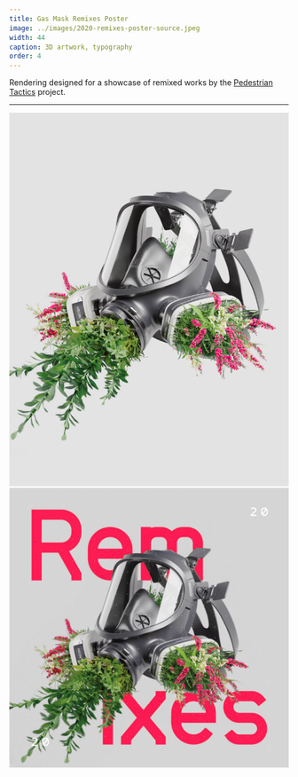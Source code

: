 ```yaml
---
title: Gas Mask Remixes Poster
image: ../images/2020-remixes-poster-source.jpeg
width: 44
caption: 3D artwork, typography
order: 4
---
```


Rendering designed for a showcase of remixed works by the [Pedestrian Tactics](https://pedestriantactics.com) project.

---

![](../images/2020-remixes-poster-source.jpeg)
![](../images/2020-remixes-poster.jpeg)
